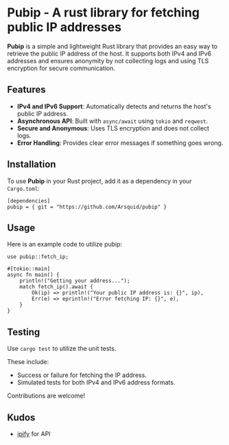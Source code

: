 # Pubip - A rust library for fetching public IP addresses

**Pubip** is a simple and lightweight Rust library that provides an easy way to retrieve the public IP address of the host. It supports both IPv4 and IPv6 addresses and ensures anonymity by not collecting logs and using TLS encryption for secure communication.

## Features

- **IPv4 and IPv6 Support**: Automatically detects and returns the host's public IP address.
- **Asynchronous API**: Built with `async/await` using `tokio` and `reqwest`.
- **Secure and Anonymous**: Uses TLS encryption and does not collect logs.
- **Error Handling**: Provides clear error messages if something goes wrong.

## Installation

To use **Pubip** in your Rust project, add it as a dependency in your `Cargo.toml`:

```
[dependencies]
pubip = { git = "https://github.com/Arsquid/pubip" }
```

## Usage

Here is an example code to utilize pubip:

```
use pubip::fetch_ip;

#[tokio::main]
async fn main() {
    println!("Getting your address...");
    match fetch_ip().await {
        Ok(ip) => println!("Your public IP address is: {}", ip),
        Err(e) => eprintln!("Error fetching IP: {}", e),
    }
}
```

## Testing

Use `cargo test` to utilize the unit tests.

These include:
- Success or failure for fetching the IP address.
- Simulated tests for both IPv4 and IPv6 address formats.

Contributions are welcome!

## Kudos

- [ipify](https://ipify.org/) for API
